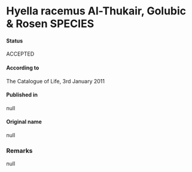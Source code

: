 # Hyella racemus Al-Thukair, Golubic & Rosen SPECIES

#### Status
ACCEPTED

#### According to
The Catalogue of Life, 3rd January 2011

#### Published in
null

#### Original name
null

### Remarks
null